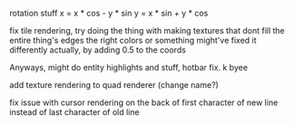 
rotation stuff
x = x * cos - y * sin
y = x * sin + y * cos

fix tile rendering, try doing the thing with making textures that dont fill the entire thing's edges the right colors or something
might've fixed it differently actually, by adding 0.5 to the coords

Anyways, might do entity highlights and stuff, hotbar fix. k byee

add texture rendering to quad renderer (change name?)

fix issue with cursor rendering on the back of first character of new line instead of last character of old line